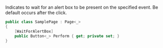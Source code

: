 ﻿Indicates to wait for an alert box to be present on the specified event.
Be default occurs after the click.

```cs
public class SamplePage : Page<_>
{
    [WaitForAlertBox]
    public Button<_> Perform { get; private set; }
}
```